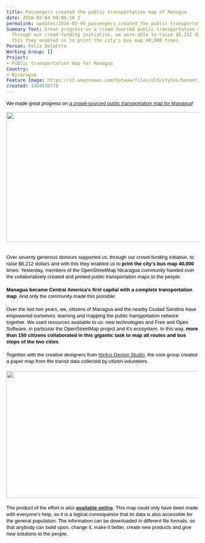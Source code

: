 ```yaml
---
title: Passengers created the public transportation map of Managua
date: 2016-02-04 09:06:18 Z
permalink: updates/2016-02-04_passengers_created_the_public_transportation_map_of_managua
Summary Text: Great progress on a crowd-sourced public transportation map for Managua!
  Through our crowd-funding initiative, we were able to raise $6,212 dollars and with
  this they enabled us to print the city's bus map 40,000 times.
Person: Felix Delattre
Working Group: []
Project:
- Public transportation map for Managua
Country:
- Nicaragua
Feature Image: https://s3.amazonaws.com/hotwww/files/old/styles/banner/public/IMG_4772.JPG
created: 1454576778
---
```


<div id="magicdomid36" class="ace-line" style="padding-right: 1px; color: #000000; font-family: Arial, sans-serif; font-size: 13px; line-height: 17px;"><span style="cursor: auto; padding-top: 0px; padding-bottom: 1px;">We made great progress on&nbsp;</span><span style="cursor: auto; padding-top: 0px; padding-bottom: 1px;"><a href="https://hotosm.org/updates/2016-01-07_a_crowd_sourced_public_transportation_map_for_managua">a crowd-sourced public transportation map for Managua</a>!</span></div><p><img class="image-large" src="https://s3.amazonaws.com/hotwww/files/old/styles/large/public/IMG_4772.JPG?itok=YFuXGouA" alt="" style="width:510px;height:340px"></p><div id="magicdomid36" class="ace-line" style="padding-right: 1px; color: #000000; font-family: Arial, sans-serif; font-size: 13px; line-height: 17px;">&nbsp;</div><div id="magicdomid196" class="ace-line" style="padding-right: 1px; color: #000000; font-family: Arial, sans-serif; font-size: 13px; line-height: 17px;"><span style="cursor: auto; padding-top: 0px; padding-bottom: 1px;">Over seventy generous donours supported us, through our crowd-funding initiative, to raise $6,212 dollars and with this they enabled us to <strong>print the city's bus</strong></span><span style="cursor: auto; padding-top: 0px; padding-bottom: 1px;"><strong>&nbsp;map 40,000</strong> times. Yesterday, members of the OpenStreetMap Nicaragua cummunity handed over the collaboratively created and printed public transportation maps to the people.</span></div><div class="ace-line" style="padding-right: 1px; color: #000000; font-family: Arial, sans-serif; font-size: 13px; line-height: 17px;">&nbsp;</div><div class="ace-line" style="padding-right: 1px; color: #000000; font-family: Arial, sans-serif; font-size: 13px; line-height: 17px;"><span style="cursor: auto; padding-top: 0px; padding-bottom: 1px;"><strong>Managua became Central America's first capital with a complete transportation map</strong>. And only the community made this possible:</span></div><div id="magicdomid137" class="ace-line" style="padding-right: 1px; color: #000000; font-family: Arial, sans-serif; font-size: 13px; line-height: 17px;">&nbsp;</div><div id="magicdomid25" class="ace-line" style="padding-right: 1px; color: #000000; font-family: Arial, sans-serif; font-size: 13px; line-height: 17px;"><span style="cursor: auto; padding-top: 0px; padding-bottom: 1px;">Over the last two years, we, citizens of Managua and the nearby Ciudad Sandino have empowered ourselves; learning and mapping&nbsp;</span>the public transportation network together. We used resources available to us: new technologies and Free and Open Software, in particular the OpenStreetMap project and it’s ecosystem. In this way,&nbsp;<strong>more than 150 citizens collaborated in this gigantic task to map all routes and bus stops of the two cities</strong>.</div><div id="magicdomid26" class="ace-line" style="padding-right: 1px; color: #000000; font-family: Arial, sans-serif; font-size: 13px; line-height: 17px;">&nbsp;</div><div id="magicdomid234" class="ace-line" style="padding-right: 1px; color: #000000; font-family: Arial, sans-serif; font-size: 13px; line-height: 17px;"><span style="cursor: auto; padding-top: 0px; padding-bottom: 1px;">Together with the creative designers from <a href="http://www.ninfusds.com/" target="_blank">Ninfus Design Studio</a>,&nbsp;the core group created a paper map from the transit data collected by citizen volunteers.<br><br></span></div><div id="magicdomid28" class="ace-line" style="padding-right: 1px; color: #000000; font-family: Arial, sans-serif; font-size: 13px; line-height: 17px;"><img class="image-large" src="https://s3.amazonaws.com/hotwww/files/old/styles/large/public/mapanica_bus_map.jpg?itok=CtCzgDWb" alt="" style="width:510px;height:332px"></div><div id="magicdomid29" class="ace-line" style="padding-right: 1px; color: #000000; font-family: Arial, sans-serif; font-size: 13px; line-height: 17px;"><span style="cursor: auto; padding-top: 0px; padding-bottom: 1px;"><br>The product of the effort is also <strong><a href="http://rutas.mapanica.net/mapa" target="_blank">available online</a></strong>. This map could only have been made with everyone's help, so it is a logical consequence that its data is also accessible for the general population. The information can be downloaded in different file formats, so that anybody can build upon, change it, make it better, create new products and give new solutions to the people.</span></div><p><span style="cursor: auto; padding-top: 0px; padding-bottom: 1px;"><img class="image-medium" style="margin-left: 5px; margin-right: 5px; margin-top: 10px; margin-bottom: 10px;" src="https://s3.amazonaws.com/hotwww/files/old/styles/medium/public/IMG_4702.JPG?itok=AlOOxZMe" alt="" style="width:250px;height:167px"><img class="image-medium" style="margin-top: 10px; margin-bottom: 10px; margin-left: 5px; margin-right: 5px;" src="https://s3.amazonaws.com/hotwww/files/old/styles/medium/public/IMG_4732.JPG?itok=i1gWK-F9" alt="" style="width:250px;height:167px"><img class="image-medium" style="margin-top: 10px; margin-bottom: 10px; margin-left: 5px; margin-right: 5px;" src="https://s3.amazonaws.com/hotwww/files/old/styles/medium/public/IMG_4779.JPG?itok=rt_elRqm" alt="" style="width:250px;height:167px"><img class="image-medium" style="margin-top: 10px; margin-bottom: 10px; margin-left: 5px; margin-right: 5px;" src="https://s3.amazonaws.com/hotwww/files/old/styles/medium/public/IMG_4806.JPG?itok=vTUDCEAj" alt="" style="width:250px;height:167px"></span></p>
